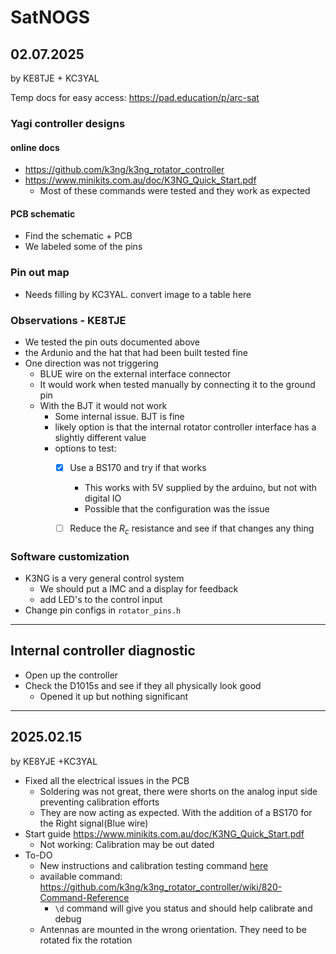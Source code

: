 # SatNOGS


## 02.07.2025  
by KE8TJE + KC3YAL

Temp docs for easy access: https://pad.education/p/arc-sat
### Yagi controller designs 

#### online docs

- https://github.com/k3ng/k3ng_rotator_controller
- https://www.minikits.com.au/doc/K3NG_Quick_Start.pdf
	- Most of these commands were tested and they work as expected 
#### PCB schematic 
- Find the schematic + PCB
- We labeled some of the pins
### Pin out map
- Needs filling by KC3YAL. convert image to a table here
### Observations  - KE8TJE

- We tested the pin outs documented above 
- the Ardunio and the hat that had been built tested fine
- One direction was not triggering 
	- BLUE wire on the external interface connector 
	- It would work when tested manually by connecting it to the ground pin
	- With the BJT it would not work 
		- Some internal issue. BJT is fine 
		- likely option is that the internal rotator controller interface has a slightly different value
		- options to test: 
			- [x] Use a BS170 and try if that works
				- This works with 5V supplied by the arduino, but not with digital IO
				- Possible that the configuration was the issue
			- [ ] Reduce the $R_c$ resistance and see if that changes any thing


### Software customization

- K3NG is a very general control system
	- We should put a IMC and a display for feedback
	- add LED's to the control input 
- Change pin configs in `rotator_pins.h`

---
## Internal controller diagnostic

- Open up the controller 
- Check the D1015s and see if they all physically look good
	- Opened it up but nothing significant


---
## 2025.02.15
by KE8YJE +KC3YAL 

- Fixed all the electrical issues in the PCB
	- Soldering was not great, there were shorts on the analog input side preventing calibration efforts
	- They are now acting as expected. With the addition of a BS170 for the Right signal(Blue wire)
- Start guide https://www.minikits.com.au/doc/K3NG_Quick_Start.pdf
	- Not working: Calibration may be out dated
- To-DO
	- New instructions and calibration testing command [here](https://github.com/k3ng/k3ng_rotator_controller/wiki/500-Heading-Calibration)
	- available command: https://github.com/k3ng/k3ng_rotator_controller/wiki/820-Command-Reference
		- `\d` command will give you status and should help calibrate and debug
	- Antennas are mounted in the wrong orientation. They need to be rotated fix the rotation